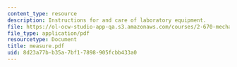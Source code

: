 ```yaml
---
content_type: resource
description: Instructions for and care of laboratory equipment.
file: https://ol-ocw-studio-app-qa.s3.amazonaws.com/courses/2-670-mechanical-engineering-tools-january-iap-2004/8d23a77bb35a7bf17898905fcbb433a0_measure.pdf
file_type: application/pdf
resourcetype: Document
title: measure.pdf
uid: 8d23a77b-b35a-7bf1-7898-905fcbb433a0
---
```

